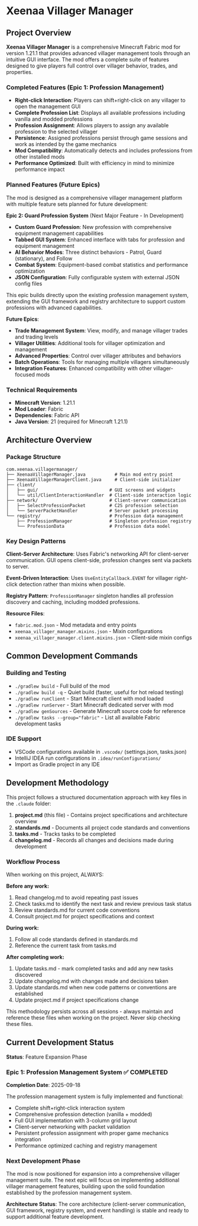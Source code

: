 # Xeenaa Villager Manager

## Project Overview

**Xeenaa Villager Manager** is a comprehensive Minecraft Fabric mod for version 1.21.1 that provides advanced villager management tools through an intuitive GUI interface. The mod offers a complete suite of features designed to give players full control over villager behavior, trades, and properties.

### Completed Features (Epic 1: Profession Management)
- **Right-click Interaction**: Players can shift+right-click on any villager to open the management GUI
- **Complete Profession List**: Displays all available professions including vanilla and modded professions
- **Profession Assignment**: Allows players to assign any available profession to the selected villager
- **Persistence**: Assigned professions persist through game sessions and work as intended by the game mechanics
- **Mod Compatibility**: Automatically detects and includes professions from other installed mods
- **Performance Optimized**: Built with efficiency in mind to minimize performance impact

### Planned Features (Future Epics)
The mod is designed as a comprehensive villager management platform with multiple feature sets planned for future development:

**Epic 2: Guard Profession System** (Next Major Feature - In Development)
- **Custom Guard Profession**: New profession with comprehensive equipment management capabilities
- **Tabbed GUI System**: Enhanced interface with tabs for profession and equipment management
- **AI Behavior Modes**: Three distinct behaviors - Patrol, Guard (stationary), and Follow
- **Combat System**: Equipment-based combat statistics and performance optimization
- **JSON Configuration**: Fully configurable system with external JSON config files

This epic builds directly upon the existing profession management system, extending the GUI framework and registry architecture to support custom professions with advanced capabilities.

**Future Epics**:
- **Trade Management System**: View, modify, and manage villager trades and trading levels
- **Villager Utilities**: Additional tools for villager optimization and management
- **Advanced Properties**: Control over villager attributes and behaviors
- **Batch Operations**: Tools for managing multiple villagers simultaneously
- **Integration Features**: Enhanced compatibility with other villager-focused mods

### Technical Requirements
- **Minecraft Version**: 1.21.1
- **Mod Loader**: Fabric
- **Dependencies**: Fabric API
- **Java Version**: 21 (required for Minecraft 1.21.1)

## Architecture Overview

### Package Structure
```
com.xeenaa.villagermanager/
├── XeenaaVillagerManager.java           # Main mod entry point
├── XeenaaVillagerManagerClient.java     # Client-side initializer  
├── client/
│   ├── gui/                           # GUI screens and widgets
│   └── util/ClientInteractionHandler  # Client-side interaction logic
├── network/                           # Client-server communication
│   ├── SelectProfessionPacket         # C2S profession selection
│   └── ServerPacketHandler            # Server packet processing
└── registry/                          # Profession data management
    ├── ProfessionManager              # Singleton profession registry
    └── ProfessionData                 # Profession data model
```

### Key Design Patterns

**Client-Server Architecture**: Uses Fabric's networking API for client-server communication. GUI opens client-side, profession changes sent via packets to server.

**Event-Driven Interaction**: Uses `UseEntityCallback.EVENT` for villager right-click detection rather than mixins when possible.

**Registry Pattern**: `ProfessionManager` singleton handles all profession discovery and caching, including modded professions.

**Resource Files**:
- `fabric.mod.json` - Mod metadata and entry points
- `xeenaa_villager_manager.mixins.json` - Mixin configurations
- `xeenaa_villager_manager.client.mixins.json` - Client-side mixin configs

## Common Development Commands

### Building and Testing
- `./gradlew build` - Full build of the mod
- `./gradlew build -q` - Quiet build (faster, useful for hot reload testing)
- `./gradlew runClient` - Start Minecraft client with mod loaded
- `./gradlew runServer` - Start Minecraft dedicated server with mod
- `./gradlew genSources` - Generate Minecraft source code for reference
- `./gradlew tasks --group="fabric"` - List all available Fabric development tasks

### IDE Support
- VSCode configurations available in `.vscode/` (settings.json, tasks.json)
- IntelliJ IDEA run configurations in `.idea/runConfigurations/`
- Import as Gradle project in any IDE

## Development Methodology

This project follows a structured documentation approach with key files in the `.claude` folder:

1. **project.md** (this file) - Contains project specifications and architecture overview
2. **standards.md** - Documents all project code standards and conventions
3. **tasks.md** - Tracks tasks to be completed
4. **changelog.md** - Records all changes and decisions made during development

### Workflow Process

When working on this project, ALWAYS:

**Before any work:**
1. Read changelog.md to avoid repeating past issues
2. Check tasks.md to identify the next task and review previous task status
3. Review standards.md for current code conventions
4. Consult project.md for project specifications and context

**During work:**
1. Follow all code standards defined in standards.md
2. Reference the current task from tasks.md

**After completing work:**
1. Update tasks.md - mark completed tasks and add any new tasks discovered
2. Update changelog.md with changes made and decisions taken
3. Update standards.md when new code patterns or conventions are established
4. Update project.md if project specifications change

This methodology persists across all sessions - always maintain and reference these files when working on the project. Never skip checking these files.

## Current Development Status

**Status**: Feature Expansion Phase

### Epic 1: Profession Management System ✅ COMPLETED
**Completion Date**: 2025-09-18

The profession management system is fully implemented and functional:
- Complete shift+right-click interaction system
- Comprehensive profession detection (vanilla + modded)
- Full GUI implementation with 3-column grid layout
- Client-server networking with packet validation
- Persistent profession assignment with proper game mechanics integration
- Performance optimized caching and registry management

### Next Development Phase
The mod is now positioned for expansion into a comprehensive villager management suite. The next epic will focus on implementing additional villager management features, building upon the solid foundation established by the profession management system.

**Architecture Status**: The core architecture (client-server communication, GUI framework, registry system, and event handling) is stable and ready to support additional feature development.